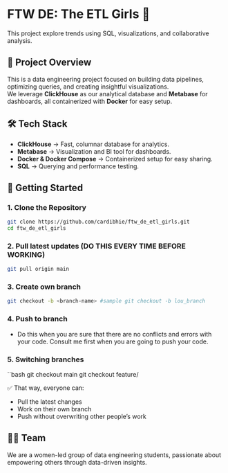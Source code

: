 # FTW DE: The ETL Girls 💙
This project explore trends using SQL, visualizations, and collaborative analysis.


## 📌 Project Overview
This is a data engineering project focused on building data pipelines, optimizing queries, and creating insightful visualizations.  
We leverage **ClickHouse** as our analytical database and **Metabase** for dashboards, all containerized with **Docker** for easy setup.

## 🛠️ Tech Stack
- **ClickHouse** → Fast, columnar database for analytics.  
- **Metabase** → Visualization and BI tool for dashboards.  
- **Docker & Docker Compose** → Containerized setup for easy sharing.  
- **SQL** → Querying and performance testing.  

## 🚀 Getting Started

### 1. Clone the Repository
```bash
git clone https://github.com/cardibhie/ftw_de_etl_girls.git
cd ftw_de_etl_girls
```
### 2. Pull latest updates (DO THIS EVERY TIME BEFORE WORKING)
```bash
git pull origin main
```
### 3. Create own branch 
```bash
git checkout -b <branch-name> #sample git checkout -b lou_branch 
```
### 4. Push to branch 
- Do this when you are sure that there are no conflicts and errors with your code. Consult me first when you are going to push your code. 
### 5. Switching branches 
``bash
git checkout main
git checkout feature/<branch-name>

✅ That way, everyone can:
- Pull the latest changes
- Work on their own branch
- Push without overwriting other people’s work

## 👩‍💻 Team
We are a women-led group of data engineering students, passionate about empowering others through data-driven insights.
